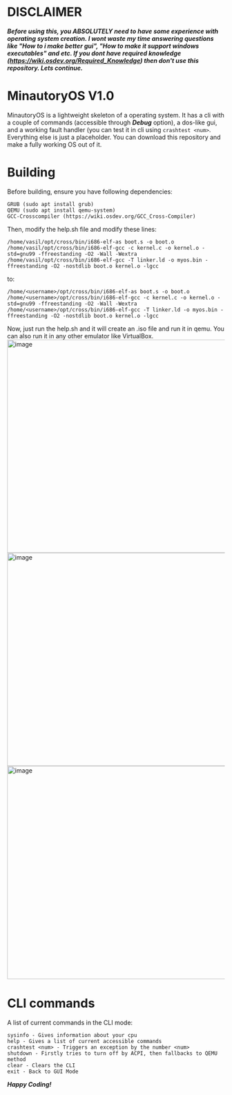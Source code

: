 # DISCLAIMER
***Before using this, you ABSOLUTELY need to have some experience with operating system creation.
I wont waste my time answering questions like "How to i make better gui", "How to make it support windows executables" and etc.
If you dont have required knowledge (https://wiki.osdev.org/Required_Knowledge) then don't use this repository. Lets continue.***

# MinautoryOS V1.0
MinautoryOS is a lightweight skeleton of a operating system. It has a cli with a couple of commands (accessible through ***Debug*** option), a dos-like gui, and a working fault handler (you can test it in cli using ```crashtest <num>```. Everything else is just a placeholder. You can download this repository and make a fully working OS out of it.
# Building
Before building, ensure you have following dependencies:
```
GRUB (sudo apt install grub)
QEMU (sudo apt install qemu-system)
GCC-Crosscompiler (https://wiki.osdev.org/GCC_Cross-Compiler)
```
Then, modify the help.sh file and modify these lines:
```
/home/vasil/opt/cross/bin/i686-elf-as boot.s -o boot.o
/home/vasil/opt/cross/bin/i686-elf-gcc -c kernel.c -o kernel.o -std=gnu99 -ffreestanding -O2 -Wall -Wextra
/home/vasil/opt/cross/bin/i686-elf-gcc -T linker.ld -o myos.bin -ffreestanding -O2 -nostdlib boot.o kernel.o -lgcc
```
to:
```
/home/<username>/opt/cross/bin/i686-elf-as boot.s -o boot.o
/home/<username>/opt/cross/bin/i686-elf-gcc -c kernel.c -o kernel.o -std=gnu99 -ffreestanding -O2 -Wall -Wextra
/home/<username>/opt/cross/bin/i686-elf-gcc -T linker.ld -o myos.bin -ffreestanding -O2 -nostdlib boot.o kernel.o -lgcc
```
Now, just run the help.sh and it will create an .iso file and run it in qemu. You can also run it in any other emulator like VirtualBox.
<img width="748" height="493" alt="image" src="https://github.com/user-attachments/assets/07a6d1b4-7c1a-46f2-8210-3c6b103c3992" />
<img width="748" height="493" alt="image" src="https://github.com/user-attachments/assets/3784a716-8997-4647-97b1-215181e9a834" />
<img width="748" height="493" alt="image" src="https://github.com/user-attachments/assets/ad8da724-42b7-4727-b267-f4035fd8a022" />

# CLI commands
A list of current commands in the CLI mode:
```
sysinfo - Gives information about your cpu
help - Gives a list of current accessible commands
crashtest <num> - Triggers an exception by the number <num>
shutdown - Firstly tries to turn off by ACPI, then fallbacks to QEMU method
clear - Clears the CLI
exit - Back to GUI Mode
```

***Happy Coding!***
